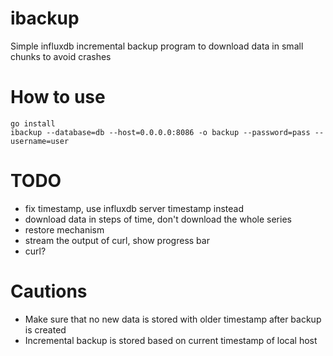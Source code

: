 # ibackup
Simple influxdb incremental backup program to download data in small chunks to avoid crashes

# How to use
```
go install
ibackup --database=db --host=0.0.0.0:8086 -o backup --password=pass --username=user
```

# TODO
* fix timestamp, use influxdb server timestamp instead
* download data in steps of time, don't download the whole series
* restore mechanism
* stream the output of curl, show progress bar
* curl?

# Cautions
* Make sure that no new data is stored with older timestamp after backup is created
* Incremental backup is stored based on current timestamp of local host

